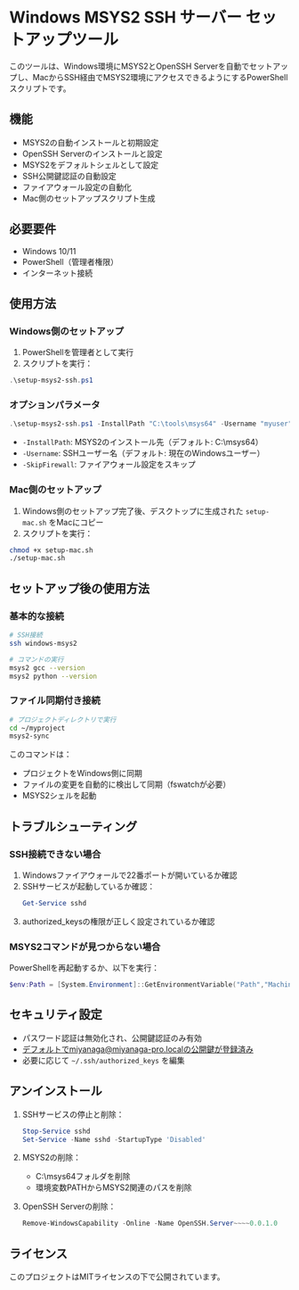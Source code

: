# Windows MSYS2 SSH サーバー セットアップツール

このツールは、Windows環境にMSYS2とOpenSSH Serverを自動でセットアップし、MacからSSH経由でMSYS2環境にアクセスできるようにするPowerShellスクリプトです。

## 機能

- MSYS2の自動インストールと初期設定
- OpenSSH Serverのインストールと設定
- MSYS2をデフォルトシェルとして設定
- SSH公開鍵認証の自動設定
- ファイアウォール設定の自動化
- Mac側のセットアップスクリプト生成

## 必要要件

- Windows 10/11
- PowerShell（管理者権限）
- インターネット接続

## 使用方法

### Windows側のセットアップ

1. PowerShellを管理者として実行
2. スクリプトを実行：

```powershell
.\setup-msys2-ssh.ps1
```

### オプションパラメータ

```powershell
.\setup-msys2-ssh.ps1 -InstallPath "C:\tools\msys64" -Username "myuser" -SkipFirewall
```

- `-InstallPath`: MSYS2のインストール先（デフォルト: C:\msys64）
- `-Username`: SSHユーザー名（デフォルト: 現在のWindowsユーザー）
- `-SkipFirewall`: ファイアウォール設定をスキップ

### Mac側のセットアップ

1. Windows側のセットアップ完了後、デスクトップに生成された `setup-mac.sh` をMacにコピー
2. スクリプトを実行：

```bash
chmod +x setup-mac.sh
./setup-mac.sh
```

## セットアップ後の使用方法

### 基本的な接続

```bash
# SSH接続
ssh windows-msys2

# コマンドの実行
msys2 gcc --version
msys2 python --version
```

### ファイル同期付き接続

```bash
# プロジェクトディレクトリで実行
cd ~/myproject
msys2-sync
```

このコマンドは：
- プロジェクトをWindows側に同期
- ファイルの変更を自動的に検出して同期（fswatchが必要）
- MSYS2シェルを起動

## トラブルシューティング

### SSH接続できない場合

1. Windowsファイアウォールで22番ポートが開いているか確認
2. SSHサービスが起動しているか確認：
   ```powershell
   Get-Service sshd
   ```
3. authorized_keysの権限が正しく設定されているか確認

### MSYS2コマンドが見つからない場合

PowerShellを再起動するか、以下を実行：
```powershell
$env:Path = [System.Environment]::GetEnvironmentVariable("Path","Machine")
```

## セキュリティ設定

- パスワード認証は無効化され、公開鍵認証のみ有効
- デフォルトでmiyanaga@miyanaga-pro.localの公開鍵が登録済み
- 必要に応じて `~/.ssh/authorized_keys` を編集

## アンインストール

1. SSHサービスの停止と削除：
   ```powershell
   Stop-Service sshd
   Set-Service -Name sshd -StartupType 'Disabled'
   ```

2. MSYS2の削除：
   - C:\msys64フォルダを削除
   - 環境変数PATHからMSYS2関連のパスを削除

3. OpenSSH Serverの削除：
   ```powershell
   Remove-WindowsCapability -Online -Name OpenSSH.Server~~~~0.0.1.0
   ```

## ライセンス

このプロジェクトはMITライセンスの下で公開されています。